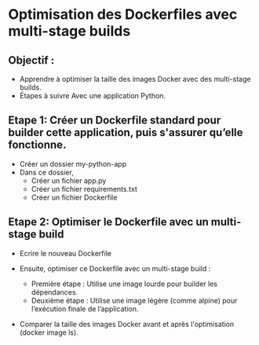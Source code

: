 # Optimisation des Dockerfiles avec multi-stage builds

## Objectif : 
- Apprendre à optimiser la taille des images Docker avec des multi-stage builds.
- Étapes à suivre Avec une application Python.

## Etape 1: Créer un Dockerfile standard pour builder cette application, puis s'assurer qu’elle fonctionne.
  - Créer un dossier my-python-app
  - Dans ce dossier, 
    - Créer un fichier app.py
    - Créer un fichier requirements.txt
    - Créer un fichier Dockerfile

## Etape 2: Optimiser le Dockerfile avec un multi-stage build
- Ecrire le nouveau Dockerfile

- Ensuite, optimiser ce Dockerfile avec un multi-stage build :
  - Première étape : Utilise une image lourde pour builder les dépendances.
  - Deuxième étape : Utilise une image légère (comme alpine) pour l’exécution finale de l’application.
- Comparer la taille des images Docker avant et après l'optimisation (docker image ls).